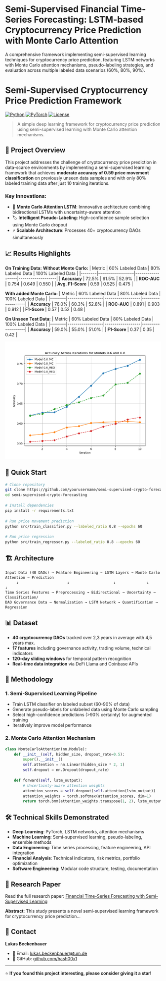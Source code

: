 # Semi-Supervised Financial Time-Series Forecasting: LSTM-based Cryptocurrency Price Prediction with Monte Carlo Attention
A comprehensive framework implementing semi-supervised learning techniques for cryptocurrency price prediction, featuring LSTM networks with Monte Carlo attention mechanisms, pseudo-labeling strategies, and evaluation across multiple labeled data scenarios (60%, 80%, 90%).


# Semi-Supervised Cryptocurrency Price Prediction Framework

[![Python](https://img.shields.io/badge/Python-3.8+-blue.svg)](https://www.python.org/downloads/)
[![PyTorch](https://img.shields.io/badge/PyTorch-1.9+-red.svg)](https://pytorch.org/)
[![License](https://img.shields.io/badge/License-MIT-green.svg)](LICENSE)

> A simple deep learning framework for cryptocurrency price prediction using semi-supervised learning with Monte Carlo attention mechanisms.

## 🎯 **Project Overview**

This project addresses the challenge of cryptocurrency price prediction in data-scarce environments by implementing a semi-supervised learning framework that achieves **moderate accuracy of 0.59 price movement classification** on previously unseen data samples and with only 80% labeled training data after just 10 training iterations.

### **Key Innovations:**
- 🧠 **Monte Carlo Attention LSTM**: Innnovative architecture combining bidirectional LSTMs with uncertainty-aware attention
- 🏷️ **Intelligent Pseudo-Labeling**: High-confidence sample selection using Monte Carlo dropout
- ⚡ **Scalable Architecture**: Processes 40+ cryptocurrency DAOs simultaneously

## 📈 **Results Highlights**

**On Training Data:**
**Without Monte Carlo:**
| Metric | 60% Labeled Data | 80% Labeled Data | 100% Labeled Data |
|--------|------------------|------------------|-------------------|
| **Accuracy** | 72.5% | 61.5% | 52.9% |
| **ROC-AUC** | 0.754 | 0.649 | 0.550 |
| **Avg. F1-Score** | 0.59 | 0.525 | 0.475 |

**With added Monte Carlo:**
| Metric | 60% Labeled Data | 80% Labeled Data | 100% Labeled Data |
|--------|------------------|------------------|-------------------|
| **Accuracy** | 76.0% | 60.3% | 52.8% |
| **ROC-AUC** | 0.891 | 0.903 | 0.912 |
| **F1-Score** | 0.57 | 0.52 | 0.48 |

**On Unseen Test Data:**
| Metric | 60% Labeled Data | 80% Labeled Data | 100% Labeled Data |
|--------|------------------|------------------|-------------------|
| **Accuracy** | 59.0% | 55.0% | 51.0% |
| **F1-Score** | 0.37 | 0.35 | 0.42 |

![Model Performance](docs/results/performance_comparison.png)

## 🚀 **Quick Start**

```bash
# Clone repository
git clone https://github.com/yourusername/semi-supervised-crypto-forecasting.git
cd semi-supervised-crypto-forecasting

# Install dependencies
pip install -r requirements.txt

# Run price movement prediction
python src/train_classifier.py --labeled_ratio 0.8 --epochs 60

# Run price regression
python src/train_regressor.py --labeled_ratio 0.8 --epochs 60
```

## 🏗️ **Architecture**

```
Input Data (40 DAOs) → Feature Engineering → LSTM Layers → Monte Carlo Attention → Prediction
     ↓                      ↓                    ↓              ↓                  ↓
Time Series Features → Preprocessing → Bidirectional → Uncertainty → Classification/
DAO Governance Data → Normalization → LSTM Network → Quantification → Regression
```

## 📊 **Dataset**

- **40 cryptocurrency DAOs** tracked over 2,3 years in average with 4,5 years max.
- **17 features** including governance activity, trading volume, technical indicators
- **120-day sliding windows** for temporal pattern recognition
- **Real-time data integration** via DeFi Llama and Coinbase APIs

## 🔬 **Methodology**

### **1. Semi-Supervised Learning Pipeline**
- Train LSTM classifier on labeled subset (60-90% of data)
- Generate pseudo-labels for unlabeled data using Monte Carlo sampling
- Select high-confidence predictions (>90% certainty) for augmented training
- Iteratively improve model performance

### **2. Monte Carlo Attention Mechanism**
```python
class MonteCarloAttention(nn.Module):
    def __init__(self, hidden_size, dropout_rate=0.5):
        super().__init__()
        self.attention = nn.Linear(hidden_size * 2, 1)
        self.dropout = nn.Dropout(dropout_rate)
    
    def forward(self, lstm_output):
        # Uncertainty-aware attention weights
        attention_scores = self.dropout(self.attention(lstm_output))
        attention_weights = torch.softmax(attention_scores, dim=1)
        return torch.bmm(attention_weights.transpose(1, 2), lstm_output)
```

## 🛠️ **Technical Skills Demonstrated**

- **Deep Learning**: PyTorch, LSTM networks, attention mechanisms
- **Machine Learning**: Semi-supervised learning, pseudo-labeling, ensemble methods
- **Data Engineering**: Time series processing, feature engineering, API integration
- **Financial Analysis**: Technical indicators, risk metrics, portfolio optimization
- **Software Engineering**: Modular code structure, testing, documentation

## 📝 **Research Paper**

Read the full research paper: [Financial Time-Series Forecasting with Semi-Supervised Learning](docs/research_paper.pdf)

**Abstract**: This study presents a novel semi-supervised learning framework for cryptocurrency price prediction...

## 🤝 **Contact**

**Lukas Beckenbauer**
- 📧 Email: lukas.beckenbauer@tum.de
- 🐙 GitHub: [github.com/hash00x1](https://github.com/hash00x1)

---

⭐ **If you found this project interesting, please consider giving it a star!**
